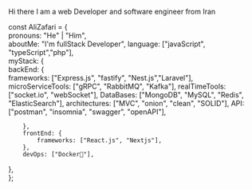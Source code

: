 Hi there 
I am a web Developer and software engineer from Iran

const AliZafari = {     
    pronouns: "He" | "Him",     
    aboutMe: "I'm fullStack Developer",
    language: ["javaScript", "typeScript","php"],         
    myStack: {             
        backEnd: {             
          frameworks: ["Express.js", "fastify", "Nest.js","Laravel"],                   
          microServiceTools: ["gRPC", "RabbitMQ", "Kafka"],
          realTimeTools: ["socket.io", "webSocket"],
          DataBases: ["MongoDB", "MySQL", "Redis", "ElasticSearch"],
          architectures: ["MVC", "onion", "clean", "SOLID"],
          API: ["postman", "insomnia", "swagger", "openAPI"],
          
        },         
        frontEnd: {             
            frameworks: ["React.js", "Nextjs"],           
        },         
        devOps: ["Docker🐳"],               
   },    
};
